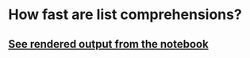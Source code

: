 # How fast are list comprehensions?
## [See rendered output from the notebook](https://nbviewer.jupyter.org/github/betterin30days/list_performance/blob/master/performance.ipynb)
